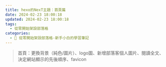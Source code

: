 ```yaml
---
title: hexo的NexT主題：首頁篇
date: 2024-02-23 18:00:18
updated: 2024-02-23 18:00:18
tags:
  - 從零開始架設部落格
categories: 
  - 🌴 從零開始架設部落格-新手小白的學習筆記
---
```

>首頁：更換背景（純色/圖片）、logo圖、新增部落客個人圖片、閱讀全文、決定網站顯示的先後順序、favicon	
<!-- more -->
